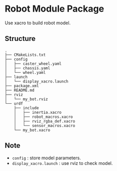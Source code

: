# Robot Module Package

Use xacro to build robot model.


## Structure
```
.
├── CMakeLists.txt
├── config
│   ├── caster_wheel.yaml
│   ├── chassis.yaml
│   └── wheel.yaml
├── launch
│   └── display_xacro.launch
├── package.xml
├── README.md
├── rviz
│   └── my_bot.rviz
└── urdf
    ├── include
    │   ├── inertia.xacro
    │   ├── robot_macros.xacro
    │   ├── rviz_rgba_def.xacro
    │   └── sensor_macros.xacro
    └── my_bot.xacro

```

## Note
- `config` : store model parameters.
- `display_xacro.launch` : use rviz to check model.